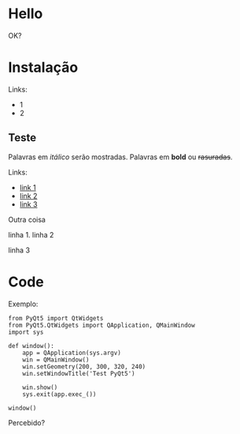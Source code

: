 # Hello
OK?
# Instalação
Links:
* 1
* 2
## Teste
Palavras em _itálico_ serão mostradas.
Palavras em **bold** ou ~~rasuradas~~.

Links:
* [link 1](www.fe.up.pt)
* [link 2](www.fe.up.pt)
* [link 3](www.fe.up.pt)

Outra coisa

linha 1.
linha 2

linha 3

# Code
Exemplo:
```
from PyQt5 import QtWidgets
from PyQt5.QtWidgets import QApplication, QMainWindow
import sys

def window():
    app = QApplication(sys.argv)
    win = QMainWindow()
    win.setGeometry(200, 300, 320, 240)
    win.setWindowTitle('Test PyQt5')

    win.show()
    sys.exit(app.exec_())

window()
```

Percebido?
